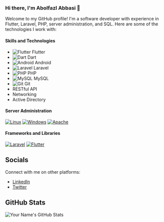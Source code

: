 
### Hi there, I'm Abolfazl Abbasi 👋

Welcome to my GitHub profile! I'm a software developer with experience in Flutter, Laravel, PHP, server administration, and SQL. Here are some of the technologies I work with:

#### Skills and Technologies

- ![Flutter](https://img.shields.io/badge/Flutter-%2302569B.svg?style=flat&logo=Flutter&logoColor=white) Flutter
- ![Dart](https://img.shields.io/badge/Dart-%2302569B.svg?style=flat&logo=Dart&logoColor=white) Dart
- ![Android](https://img.shields.io/badge/Android-%2302569B.svg?style=flat&logo=Android&logoColor=white) Android
- ![Laravel](https://img.shields.io/badge/Laravel-%23FF2D20.svg?style=flat&logo=Laravel&logoColor=white) Laravel
- ![PHP](https://img.shields.io/badge/PHP-%23777BB4.svg?style=flat&logo=PHP&logoColor=white) PHP
- ![MySQL](https://img.shields.io/badge/MySQL-%2300f.svg?style=flat&logo=mysql&logoColor=white) MySQL
- ![Git](https://img.shields.io/badge/Git-%23F05032.svg?style=flat&logo=Git&logoColor=white) Git
- RESTful API
- Networking
- Active Directory
#### Server Administration

[![Linux](https://img.shields.io/badge/Linux-%23FCC624.svg?style=flat&logo=Linux&logoColor=white)](https://www.linux.org)
[![Windows](https://img.shields.io/badge/Windows%20Server-%23FCC624.svg?style=flat&logo=Windows&logoColor=white)](https://www.microsoft.com/)
[![Apache](https://img.shields.io/badge/Apache-%23D22128.svg?style=flat&logo=Apache&logoColor=white)](https://httpd.apache.org)

#### Frameworks and Libraries

[![Laravel](https://img.shields.io/badge/Laravel-%23FF2D20.svg?style=flat&logo=Laravel&logoColor=white)](https://laravel.com)
[![Flutter](https://img.shields.io/badge/Flutter-%2302569B.svg?style=flat&logo=Flutter&logoColor=white)](https://flutter.dev)


## Socials

Connect with me on other platforms:

- [LinkedIn](https://www.linkedin.com/in/abolfazl-abbasi-118398244)
- [Twitter](https://twitter.com/your-username)

## GitHub Stats

![Your Name's GitHub Stats](https://github-readme-stats.vercel.app/api?username=AbolfazlAbbasiSaeb&show_icons=true&theme=dark)

